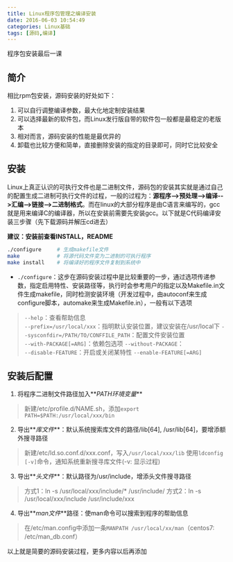 ```yaml
---
title: Linux程序包管理之编译安装
date: 2016-06-03 10:54:49
categories: Linux基础
tags: [源码,编译]
---
```


程序包安装最后一课
<!--more-->

## 简介
相比rpm包安装，源码安装的好处如下： 

1. 可以自行调整编译参数，最大化地定制安装结果   
2. 可以选择最新的软件包，而Linux发行版自带的软件包一般都是最稳定的老版本  
3. 相对而言，源码安装的性能是最优异的  
4. 卸载也比较方便和简单，直接删除安装的指定的目录即可，同时它比较安全 

## 安装
Linux上真正认识的可执行文件也是二进制文件，源码包的安装其实就是通过自己的配置生成二进制可执行文件的过程，一般的过程为：**源程序-->预处理-->编译-->汇编-->链接-->二进制格式**。而在linux的大部分程序是由C语言来编写的，gcc就是用来编译C的编译器，所以在安装前需要先安装gcc。以下就是C代码编译安装三步骤（先下载源码并解压cd进去）  

**建议：安装前查看INSTALL，README**

```bash
./configure     # 生成makefile文件
make            # 将源代码文件变为二进制的可执行程序
make install    # 将编译好的程序文件复制到系统中
```
- `./configure`：这步在源码安装过程中是比较重要的一步，通过选项传递参数，指定启用特性、安装路径等，执行时会参考用户的指定以及Makefile.in文件生成makefile，同时检测安装环境（开发过程中，由autoconf来生成configure脚本，automake来生成Makefile.in），一般有以下选项
> `--help`：查看帮助信息   
> `--prefix=/usr/local/xxx`：指明默认安装位置，建议安装在/usr/local下
> `--sysconfdir=/PATH/TO/CONFFILE_PATH`：配置文件安装位置  
> `--with-PACKAGE[=ARG]`：依赖包选项
> `--without-PACKAGE`：  
> `--disable-FEATURE`：开启或关闭某特性
> `--enable-FEATURE[=ARG]`  

## 安装后配置
1. 将程序二进制文件路径加入**_PATH环境变量_**  
> 新建/etc/profile.d/NAME.sh，添加`export PATH=$PATH:/usr/local/xxx/bin`
2. 导出**_库文件_**：默认系统搜索库文件的路径/lib[64], /usr/lib[64]，要增添额外搜寻路径
> 新建/etc/ld.so.conf.d/xxx.conf，写入`/usr/local/xxx/lib`
> 使用`ldconfig [-v]`命令，通知系统重新搜寻库文件(-v: 显示过程)
3. 导出**_头文件_**：默认路径为/usr/include，增添头文件搜寻路径
> 方式1：ln -s /usr/local/xxx/include/* /usr/include/
> 方式2：ln -s /usr/local/xxx/include  /usr/include/xxx
4. 导出**_man文件_**路径：使man命令可以搜索到程序的帮助信息  
> 在/etc/man.config中添加一条`MANPATH /usr/local/xx/man`（centos7: /etc/man_db.conf）


以上就是简要的源码安装过程，更多内容以后再添加